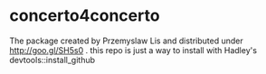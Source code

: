 concerto4concerto
=================

The package created by Przemyslaw Lis and distributed under http://goo.gl/SH5s0 . this repo is just a way to install with Hadley's devtools::install_github
